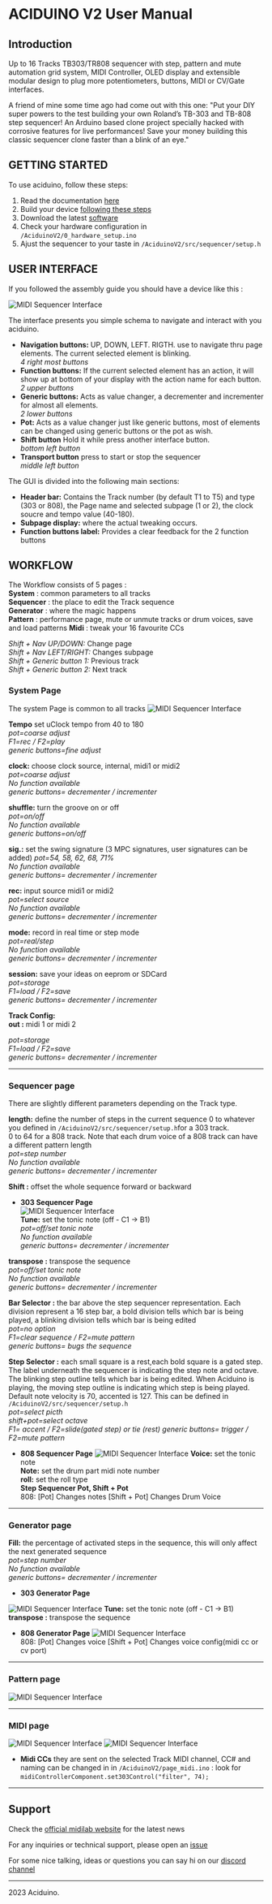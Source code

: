 # ACIDUINO V2 User Manual

## Introduction

Up to 16 Tracks TB303/TR808 sequencer with step, pattern and mute automation grid system, MIDI Controller, OLED display and extensible modular design to plug more potentiometers, buttons, MIDI or CV/Gate interfaces.

A friend of mine some time ago had come out with this one:
"Put your DIY super powers to the test building your own Roland’s TB-303 and TB-808 step sequencer! An Arduino based clone project specially hacked with corrosive features for live performances! Save your money building this classic sequencer clone faster than a blink of an eye."

## GETTING STARTED

To use aciduino, follow these steps:

1. Read the documentation [here](https://github.com/midilab/aciduino/tree/master/v2/)
2. Build your device [following these steps](https://github.com/midilab/aciduino/tree/master/v2#assembly)
3. Download the latest [software](https://github.com/midilab/aciduino/releases)
4. Check your hardware configuration in `/AciduinoV2/0_hardware_setup.ino`
5. Ajust the sequencer to your taste in `/AciduinoV2/src/sequencer/setup.h`

## USER INTERFACE
If you followed the assembly guide you should have a device like this :

![MIDI Sequencer Interface](images/cheatsheet.png)

The interface presents you simple schema to navigate and interact with you aciduino.

- **Navigation buttons:** UP, DOWN, LEFT. RIGTH. use to navigate thru page elements. The current selected element is blinking.  
*4 right most buttons*  
- **Function buttons:** If the current selected element has an action, it will show up at bottom of your display with the action name for each button.  
*2 upper buttons*  
- **Generic buttons:** Acts as value changer, a decrementer and incrementer for almost all elements.  
*2 lower buttons*  
- **Pot:** Acts as a value changer just like generic buttons, most of elements can be changed using generic buttons or the pot as wish.  
- **Shift button** Hold it while press another interface button.  
*bottom left button*  
- **Transport button** press to start or stop the sequencer  
*middle left button*  

The GUI is divided into the following main sections:

- **Header bar:** Contains the Track number (by default T1 to T5) and type (303 or 808), the Page name and selected subpage (1 or 2), the clock soucre and tempo value (40-180).
- **Subpage display:** where the actual tweaking occurs.
- **Function buttons label:** Provides a clear feedback for the 2 function buttons

## WORKFLOW

The Workflow consists of 5 pages :  
**System** : common parameters to all tracks  
**Sequencer** : the place to edit the Track sequence  
**Generator** : where the magic happens  
**Pattern** : performance page, mute or unmute tracks or drum voices, save and load patterns
**Midi** : tweak your 16 favourite CCs  

*Shift + Nav UP/DOWN:* Change page  
*Shift + Nav LEFT/RIGHT:* Changes subpage  
*Shift + Generic button 1:* Previous track  
*Shift + Generic button 2:* Next track  

 ### **System Page** 
The system Page is common to all tracks
![MIDI Sequencer Interface](images/PageSyst.png)

**Tempo** set uClock tempo from 40 to 180  
*pot=coarse adjust  
F1=rec / F2=play  
generic buttons=fine adjust*  

**clock:** choose clock source, internal, midi1 or midi2  
*pot=coarse adjust  
No function available  
generic buttons= decrementer / incrementer*  

**shuffle:** turn the groove on or off  
*pot=on/off  
No function available  
generic buttons=on/off*  

**sig.:** set the swing signature (3 MPC signatures, user signatures can be added)
*pot=54, 58, 62, 68, 71%  
No function available  
generic buttons= decrementer / incrementer*  

**rec:** input source midi1 or midi2  
*pot=select source  
No function available  
generic buttons= decrementer / incrementer*  

**mode:** record in real time or step mode  
*pot=real/step  
No function available  
generic buttons= decrementer / incrementer*  

**session:** save your ideas on eeprom or SDCard  
*pot=storage  
F1=load / F2=save  
generic buttons= decrementer / incrementer*  

**Track Config:**  
**out :** midi 1 or midi 2
 
  
*pot=storage  
F1=load / F2=save  
generic buttons= decrementer / incrementer*  

---  

### Sequencer page     
 There are slightly different parameters depending on the Track type.
 
  **length:**  define the number of steps in the current sequence 
  0 to whatever you defined in `/AciduinoV2/src/sequencer/setup.h`for a 303 track.  
 0 to 64 for a 808 track. Note that each drum voice of a 808 track can have a different pattern length   
*pot=step number  
No function available   
generic buttons= decrementer / incrementer* 

 **Shift :** offset the whole sequence forward or backward  
 
  - **303 Sequencer Page**  
 ![MIDI Sequencer Interface](images/PageSeqr303.png)  
  **Tune:** set the tonic note (off - C1 -> B1)  
   *pot=off/set tonic note  
   No function available   
   generic buttons= decrementer / incrementer*   
     
  **transpose :** transpose the sequence   
  *pot=off/set tonic note  
No function available    
generic buttons= decrementer / incrementer*  
  
  **Bar Selector :** the bar above the step sequencer representation. Each division represent a 16 step bar, a bold division tells which bar is being played, a blinking division tells which bar is being edited    
  *pot=no option  
F1=clear sequence / F2=mute pattern   
generic buttons= bugs the sequence*  

  **Step Selector :** each small square is a rest,each bold square is a gated step. The label underneath the sequencer is indicating the step note and octave. The blinking step outline tells which bar is being edited. When Aciduino is playing, the moving step outline is indicating which step is being played.  
     Default note velocity is 70, accented is 127. This can be defined in `/AciduinoV2/src/sequencer/setup.h`  
  *pot=select picth  
  shift+pot=select octave      
  F1= accent / F2=slide(gated step) or tie (rest) 
  generic buttons= trigger  / F2=mute pattern*  

  - **808 Sequencer Page**
 ![MIDI Sequencer Interface](images/PageSeqr808.png)
 **Voice:** set the tonic note    
 **Note:** set the drum part midi note number  
 **roll:** set the roll type  
 **Step Sequencer Pot, Shift + Pot**  
808: [Pot] Changes notes [Shift + Pot] Changes Drum Voice  


---

### Generator page  

 **Fill:**  the percentage of activated steps in the sequence, this will only affect the next generated sequence  
  *pot=step number  
No function available  
generic buttons= decrementer / incrementer*  

  - **303 Generator Page**  
    
 ![MIDI Sequencer Interface](images/PageGene303.png)
   **Tune:** set the tonic note (off - C1 -> B1)  
  **transpose :** transpose the sequence  
 

 - **808 Generator Page**
 ![MIDI Sequencer Interface](images/PageGene808.png)  
 808: [Pot] Changes voice [Shift + Pot] Changes voice config(midi cc or cv port) 
 


---  

### Pattern page 
 ![MIDI Sequencer Interface](images/PagePtrn.png)

--- 

### MIDI page 
 ![MIDI Sequencer Interface](images/PageMidi303.png)
  ![MIDI Sequencer Interface](images/PageMidi808.png)

 - **Midi CCs** they are sent on the selected Track MIDI channel, CC# and naming can be changed in in `/AciduinoV2/page_midi.ino` : look for     `midiControllerComponent.set303Control("filter", 74);`

---

## Support


Check the [official midilab website](https://midilab.co/)  for the latest news


For any inquiries or technical support, please open an [issue](https://github.com/midilab/aciduino/issues)

For some nice talking, ideas or questions you can say hi on our  [discord channel](https://discord.com/channels/1137685010967703582/1137685011416498236)


---
 2023 Aciduino.
